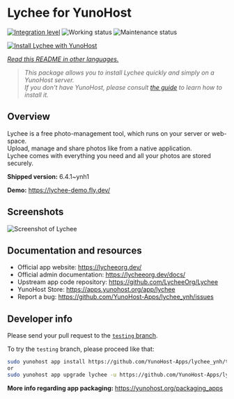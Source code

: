 <!--
N.B.: This README was automatically generated by <https://github.com/YunoHost/apps/tree/master/tools/readme_generator>
It shall NOT be edited by hand.
-->

# Lychee for YunoHost

[![Integration level](https://apps.yunohost.org/badge/integration/lychee)](https://ci-apps.yunohost.org/ci/apps/lychee/)
![Working status](https://apps.yunohost.org/badge/state/lychee)
![Maintenance status](https://apps.yunohost.org/badge/maintained/lychee)

[![Install Lychee with YunoHost](https://install-app.yunohost.org/install-with-yunohost.svg)](https://install-app.yunohost.org/?app=lychee)

*[Read this README in other languages.](./ALL_README.md)*

> *This package allows you to install Lychee quickly and simply on a YunoHost server.*  
> *If you don't have YunoHost, please consult [the guide](https://yunohost.org/install) to learn how to install it.*

## Overview

Lychee is a free photo-management tool, which runs on your server or web-space.  
Upload, manage and share photos like from a native application.  
Lychee comes with everything you need and all your photos are stored securely.


**Shipped version:** 6.4.1~ynh1

**Demo:** <https://lychee-demo.fly.dev/>

## Screenshots

![Screenshot of Lychee](./doc/screenshots/screenshot.jpg)

## Documentation and resources

- Official app website: <https://lycheeorg.dev/>
- Official admin documentation: <https://lycheeorg.dev/docs/>
- Upstream app code repository: <https://github.com/LycheeOrg/Lychee>
- YunoHost Store: <https://apps.yunohost.org/app/lychee>
- Report a bug: <https://github.com/YunoHost-Apps/lychee_ynh/issues>

## Developer info

Please send your pull request to the [`testing` branch](https://github.com/YunoHost-Apps/lychee_ynh/tree/testing).

To try the `testing` branch, please proceed like that:

```bash
sudo yunohost app install https://github.com/YunoHost-Apps/lychee_ynh/tree/testing --debug
or
sudo yunohost app upgrade lychee -u https://github.com/YunoHost-Apps/lychee_ynh/tree/testing --debug
```

**More info regarding app packaging:** <https://yunohost.org/packaging_apps>
